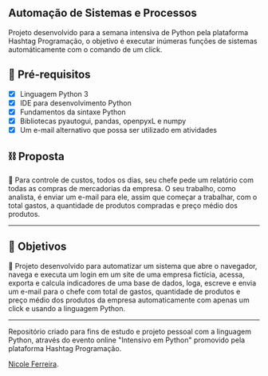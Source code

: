 <h2> Automação de Sistemas e Processos</h2>

<p> Projeto desenvolvido para a semana intensiva de Python pela plataforma Hashtag Programação, o objetivo é executar inúmeras funções de sistemas automáticamente com o comando de um click.

<h2> 🛑 Pré-requisitos </h2>

- [x] Linguagem Python 3
- [x] IDE para desenvolvimento Python
- [x] Fundamentos da sintaxe Python
- [x] Bibliotecas pyautogui, pandas, openpyxL e numpy
- [x] Um e-mail alternativo que possa ser utilizado em atividades

<h2> ⛓️ Proposta </h2>

🔹 Para controle de custos, todos os dias, seu chefe pede um relatório com todas as compras de mercadorias da empresa. O seu trabalho, como analista, é enviar um e-mail para ele, assim que começar a trabalhar, com o total gastos, a quantidade de produtos compradas e preço médio dos produtos.

------------------------------------

<h2> 🎯 Objetivos </h2>

🔹 Projeto desenvolvido para automatizar um sistema que abre o navegador, navega e executa um login em um site de uma empresa fictícia, acessa, exporta e calcula indicadores de uma base de dados, loga, escreve e envia um e-mail para o chefe com total de gastos, quantidade de produtos e preço médio dos produtos da empresa automaticamente com apenas um click e usando a linguagem Python.

------------------------------------

Repositório criado para fins de estudo e projeto pessoal com a linguagem Python, através do evento online "Intensivo em Python" promovido pela plataforma Hashtag Programação.

[Nicole Ferreira](https://www.linkedin.com/in/nicole-ferreira-929b841a0/).